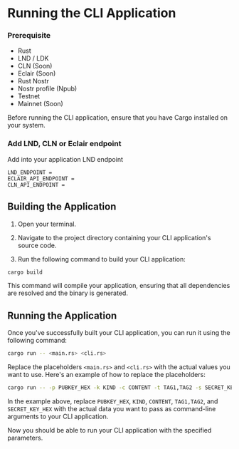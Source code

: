 # Running the CLI Application

### Prerequisite

- Rust
- LND / LDK
- CLN (Soon)
- Eclair (Soon)
- Rust Nostr
- Nostr profile (Npub)
- Testnet
- Mainnet (Soon)

Before running the CLI application, ensure that you have Cargo installed on your system.

### Add LND, CLN or Eclair endpoint

Add into your application LND endpoint

```env
LND_ENDPOINT =
ECLAIR_API_ENDPOINT =
CLN_API_ENDPOINT =
```

## Building the Application

1. Open your terminal.

2. Navigate to the project directory containing your CLI application's source code.

3. Run the following command to build your CLI application:

```bash
cargo build
```

This command will compile your application, ensuring that all dependencies are resolved and the binary is generated.

## Running the Application

Once you've successfully built your CLI application, you can run it using the following command:

```bash
cargo run -- <main.rs> <cli.rs>
```

Replace the placeholders `<main.rs>` and `<cli.rs>` with the actual values you want to use. Here's an example of how to replace the placeholders:

```bash
cargo run -- -p PUBKEY_HEX -k KIND -c CONTENT -t TAG1,TAG2 -s SECRET_KEY_HEX
```

In the example above, replace `PUBKEY_HEX`, `KIND`, `CONTENT`, `TAG1,TAG2`, and `SECRET_KEY_HEX` with the actual data you want to pass as command-line arguments to your CLI application.

Now you should be able to run your CLI application with the specified parameters.
